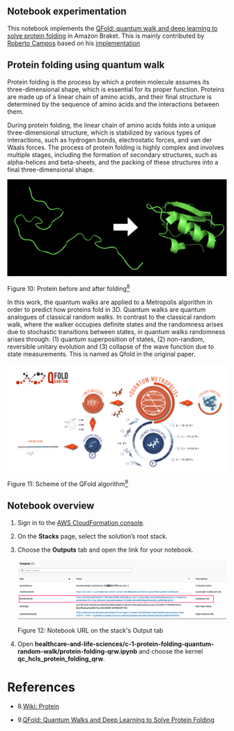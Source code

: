 ## Notebook experimentation

This notebook implements the [QFold: quantum walk and deep learning to solve protein folding](https://iopscience.iop.org/article/10.1088/2058-9565/ac4f2f) in
 Amazon Braket. This is mainly contributed by [Roberto Campos](https://github.com/roberCO) based on his [implementation](https://iopscience.iop.org/article/10.1088/2058-9565/ac4f2f)

## Protein folding using quantum walk

Protein folding is the process by which a protein molecule assumes its three-dimensional shape, which is essential for its proper function. Proteins are made up of a linear chain of amino acids, and their final structure is determined by the sequence of amino acids and the interactions between them.

During protein folding, the linear chain of amino acids folds into a unique three-dimensional structure, which is stabilized by various types of interactions, such as hydrogen bonds, electrostatic forces, and van der Waals forces. The process of protein folding is highly complex and involves multiple stages, including the formation of secondary structures, such as alpha-helices and beta-sheets, and the packing of these structures into a final three-dimensional shape.

![Protein](../../images/protein-folding.png)

Figure 10: Protein before and after folding[<sup>8</sup>](#wiki-protein)

In this work, the quantum walks are applied 
to a Metropolis algorithm in order to predict how proteins fold in 3D.
Quantum walks are quantum analogues of classical random walks. In contrast to the classical random walk, where the walker occupies definite states and the randomness arises due to stochastic transitions between states, in quantum walks randomness arises through: (1) quantum superposition of states, (2) non-random, reversible unitary evolution and (3) collapse of the wave function due to state measurements. This is named as Qfold in the original paper.

![Qfold](../../images/qfold.png)

Figure 11: Scheme of the QFold algorithm[<sup>9</sup>](#qfold)



## Notebook overview

1. Sign in to the [AWS CloudFormation console](https://console.aws.amazon.com/cloudformation/home?). 
2. On the **Stacks** page, select the solution’s root stack. 
3. Choose the **Outputs** tab and open the link for your notebook.

    ![deployment output](../../images/deploy_output_notebook.png)

    Figure 12: Notebook URL on the stack's Output tab

4. Open
**healthcare-and-life-sciences/c-1-protein-folding-quantum-random-walk/protein-folding-qrw.ipynb** and choose the kernel
**qc_hcls_protein_folding_qrw**.

# References
<div id='wiki-protein'></div>

- 8.[Wiki: Protein](https://en.wikipedia.org/wiki/Protein_folding)

- 9.[QFold: Quantum Walks and Deep Learning to Solve Protein Folding](https://iopscience.iop.org/article/10.1088/2058-9565/ac4f2f)
